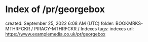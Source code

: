 # Index of /pr/georgebox

created: September 25, 2022 6:08 AM (UTC)
folder: BOOKMRKS-MTHRFCKR / PIRACY-MTHRFCKR / Indexes
tags: indexes
url: https://www.examplemedia.co.uk/pr/georgebox
